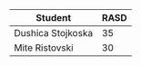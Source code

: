 Student      | RASD          
------------ | -------------  
Dushica Stojkoska | 35
Mite Ristovski | 30